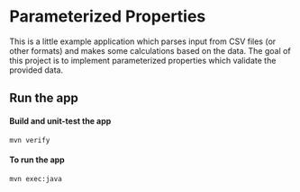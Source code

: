 # Parameterized Properties
This is a little example application which parses input from CSV files (or other formats) and makes some calculations based on the data.
The goal of this project is to implement parameterized properties which validate the provided data.
## Run the app
#### Build and unit-test the app
```mvn verify```
#### To run the app
```mvn exec:java```